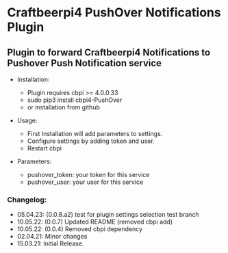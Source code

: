# Craftbeerpi4 PushOver Notifications Plugin

## Plugin to forward Craftbeerpi4 Notifications to Pushover Push Notification service

- Installation:

	- Plugin requires cbpi >= 4.0.0.33
	- sudo pip3 install cbpi4-PushOver
	- or installation from github


- Usage:

	- First Installation will add parameters to settings.
	- Configure settings by adding token and user.
	- Restart cbpi

- Parameters:

	- pushover_token: your token for this service
	- pushover_user: your user for this service

### Changelog:

- 05.04.23: (0.0.8.a2) test for plugin settings selection test branch
- 10.05.22: (0.0.7) Updated README (removed cbpi add)
- 10.05.22: (0.0.4) Removed cbpi dependency
- 02.04.21:  Minor changes
- 15.03.21: Initial Release.
